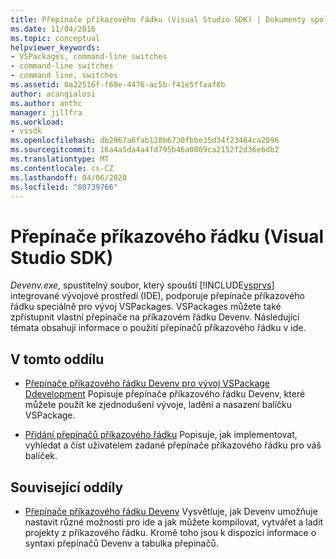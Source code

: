 ```yaml
---
title: Přepínače příkazového řádku (Visual Studio SDK) | Dokumenty společnosti Microsoft
ms.date: 11/04/2016
ms.topic: conceptual
helpviewer_keywords:
- VSPackages, command-line switches
- command-line switches
- command line, switches
ms.assetid: 0a22516f-f60e-4476-ac5b-f41e5ffaaf8b
author: acangialosi
ms.author: anthc
manager: jillfra
ms.workload:
- vssdk
ms.openlocfilehash: db2967a6fab128b6730fbbe35d34f23464ca2096
ms.sourcegitcommit: 16a4a5da4a4fd795b46a0869ca2152f2d36e6db2
ms.translationtype: MT
ms.contentlocale: cs-CZ
ms.lasthandoff: 04/06/2020
ms.locfileid: "80739766"
---
```

# <a name="command-line-switches-visual-studio-sdk"></a>Přepínače příkazového řádku (Visual Studio SDK)
*Devenv.exe*, spustitelný soubor, který spouští [!INCLUDE[vsprvs](../code-quality/includes/vsprvs_md.md)] integrované vývojové prostředí (IDE), podporuje přepínače příkazového řádku speciálně pro vývoj VSPackages. VSPackages můžete také zpřístupnit vlastní přepínače na příkazovém řádku Devenv. Následující témata obsahují informace o použití přepínačů příkazového řádku v ide.

## <a name="in-this-section"></a>V tomto oddílu
- [Přepínače příkazového řádku Devenv pro vývoj VSPackage Ddevelopment](../extensibility/devenv-command-line-switches-for-vspackage-development.md) Popisuje přepínače příkazového řádku Devenv, které můžete použít ke zjednodušení vývoje, ladění a nasazení balíčku VSPackage.

- [Přidání přepínačů příkazového řádku](../extensibility/adding-command-line-switches.md) Popisuje, jak implementovat, vyhledat a číst uživatelem zadané přepínače příkazového řádku pro váš balíček.

## <a name="related-sections"></a>Související oddíly
- [Přepínače příkazového řádku Devenv](../ide/reference/devenv-command-line-switches.md) Vysvětluje, jak Devenv umožňuje nastavit různé možnosti pro ide a jak můžete kompilovat, vytvářet a ladit projekty z příkazového řádku. Kromě toho jsou k dispozici informace o syntaxi přepínačů Devenv a tabulka přepínačů.

